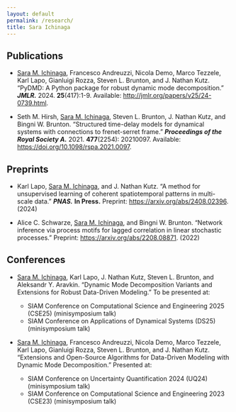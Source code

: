 ```yaml
---
layout: default
permalink: /research/
title: Sara Ichinaga
---
```


## Publications
- <ins>Sara M. Ichinaga</ins>, Francesco Andreuzzi, Nicola Demo, Marco Tezzele, Karl Lapo, Gianluigi Rozza, Steven L. Brunton, and J. Nathan Kutz. “PyDMD: A Python package for robust dynamic mode decomposition.” **_JMLR._** 2024. **25**(417):1-9. Available: http://jmlr.org/papers/v25/24-0739.html.

- Seth M. Hirsh, <ins>Sara M. Ichinaga</ins>, Steven L. Brunton, J. Nathan Kutz, and Bingni W. Brunton. “Structured time-delay models for dynamical systems with connections to frenet-serret frame.” **_Proceedings of the Royal Society A._** 2021. **477**(2254): 20210097. Available: https://doi.org/10.1098/rspa.2021.0097.

## Preprints
- Karl Lapo, <ins>Sara M. Ichinaga</ins>, and J. Nathan Kutz. “A method for unsupervised learning of coherent spatiotemporal patterns in multi-scale data.” **_PNAS._** **In Press.** Preprint: https://arxiv.org/abs/2408.02396. (2024)

- Alice C. Schwarze, <ins>Sara M. Ichinaga</ins>, and Bingni W. Brunton. “Network inference via process motifs for lagged correlation in linear stochastic processes.” Preprint: https://arxiv.org/abs/2208.08871. (2022)

## Conferences
- <ins>Sara M. Ichinaga</ins>, Karl Lapo, J. Nathan Kutz, Steven L. Brunton, and Aleksandr Y. Aravkin. “Dynamic Mode Decomposition Variants and Extensions for Robust Data-Driven Modeling.” To be presented at:

  - SIAM Conference on Computational Science and Engineering 2025 (CSE25) (minisymposium talk)
  - SIAM Conference on Applications of Dynamical Systems (DS25) (minisymposium talk)

- <ins>Sara M. Ichinaga</ins>, Francesco Andreuzzi, Nicola Demo, Marco Tezzele, Karl Lapo, Gianluigi Rozza, Steven L. Brunton, and J. Nathan Kutz. “Extensions and Open-Source Algorithms for Data-Driven Modeling with Dynamic Mode Decomposition.” Presented at:

  - SIAM Conference on Uncertainty Quantification 2024 (UQ24) (minisymposium talk)
  - SIAM Conference on Computational Science and Engineering 2023 (CSE23) (minisymposium talk)
